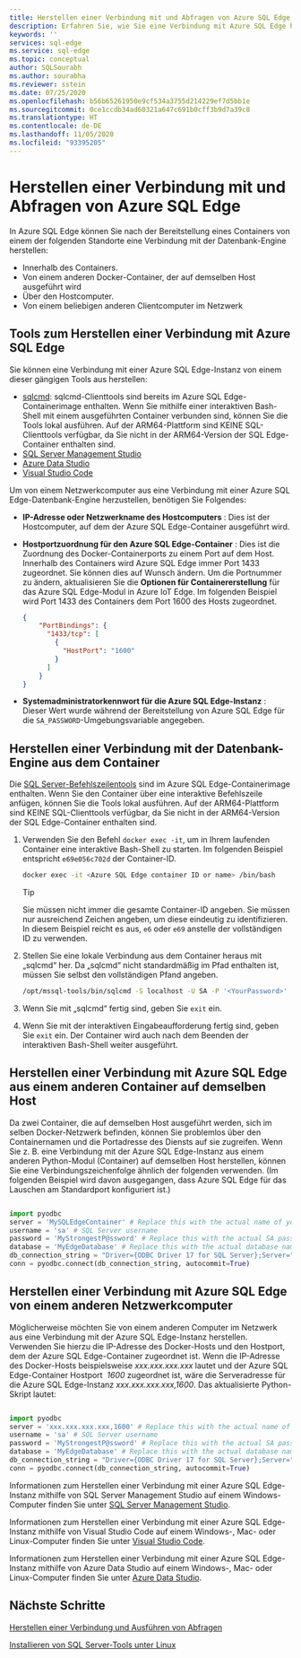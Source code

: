 ```yaml
---
title: Herstellen einer Verbindung mit und Abfragen von Azure SQL Edge
description: Erfahren Sie, wie Sie eine Verbindung mit Azure SQL Edge herstellen und Azure SQL Edge abfragen.
keywords: ''
services: sql-edge
ms.service: sql-edge
ms.topic: conceptual
author: SQLSourabh
ms.author: sourabha
ms.reviewer: sstein
ms.date: 07/25/2020
ms.openlocfilehash: b56b65261950e9cf534a3755d214229ef7d5bb1e
ms.sourcegitcommit: 0ce1ccdb34ad60321a647c691b0cff3b9d7a39c8
ms.translationtype: HT
ms.contentlocale: de-DE
ms.lasthandoff: 11/05/2020
ms.locfileid: "93395205"
---
```

# <a name="connect-and-query-azure-sql-edge"></a>Herstellen einer Verbindung mit und Abfragen von Azure SQL Edge

In Azure SQL Edge können Sie nach der Bereitstellung eines Containers von einem der folgenden Standorte eine Verbindung mit der Datenbank-Engine herstellen:

- Innerhalb des Containers.
- Von einem anderen Docker-Container, der auf demselben Host ausgeführt wird
- Über den Hostcomputer.
- Von einem beliebigen anderen Clientcomputer im Netzwerk

## <a name="tools-to-connect-to-azure-sql-edge"></a>Tools zum Herstellen einer Verbindung mit Azure SQL Edge

Sie können eine Verbindung mit einer Azure SQL Edge-Instanz von einem dieser gängigen Tools aus herstellen:

* [sqlcmd](/sql/linux/sql-server-linux-setup-tools): sqlcmd-Clienttools sind bereits im Azure SQL Edge-Containerimage enthalten. Wenn Sie mithilfe einer interaktiven Bash-Shell mit einem ausgeführten Container verbunden sind, können Sie die Tools lokal ausführen. Auf der ARM64-Plattform sind KEINE SQL-Clienttools verfügbar, da Sie nicht in der ARM64-Version der SQL Edge-Container enthalten sind. 
* [SQL Server Management Studio](/sql/ssms/sql-server-management-studio-ssms)
* [Azure Data Studio](/sql/azure-data-studio/download-azure-data-studio)
* [Visual Studio Code](/sql/visual-studio-code/sql-server-develop-use-vscode)

Um von einem Netzwerkcomputer aus eine Verbindung mit einer Azure SQL Edge-Datenbank-Engine herzustellen, benötigen Sie Folgendes:

- **IP-Adresse oder Netzwerkname des Hostcomputers** : Dies ist der Hostcomputer, auf dem der Azure SQL Edge-Container ausgeführt wird.
- **Hostportzuordnung für den Azure SQL Edge-Container** : Dies ist die Zuordnung des Docker-Containerports zu einem Port auf dem Host. Innerhalb des Containers wird Azure SQL Edge immer Port 1433 zugeordnet. Sie können dies auf Wunsch ändern. Um die Portnummer zu ändern, aktualisieren Sie die **Optionen für Containererstellung** für das Azure SQL Edge-Modul in Azure IoT Edge. Im folgenden Beispiel wird Port 1433 des Containers dem Port 1600 des Hosts zugeordnet.

    ```JSON
    {
        "PortBindings": {
          "1433/tcp": [
            {
              "HostPort": "1600"
            }
          ]
        }
    }
    ```

- **Systemadministratorkennwort für die Azure SQL Edge-Instanz** : Dieser Wert wurde während der Bereitstellung von Azure SQL Edge für die `SA_PASSWORD`-Umgebungsvariable angegeben.

## <a name="connect-to-the-database-engine-from-within-the-container"></a>Herstellen einer Verbindung mit der Datenbank-Engine aus dem Container

Die [SQL Server-Befehlszeilentools](/sql/linux/sql-server-linux-setup-tools) sind im Azure SQL Edge-Containerimage enthalten. Wenn Sie den Container über eine interaktive Befehlszeile anfügen, können Sie die Tools lokal ausführen. Auf der ARM64-Plattform sind KEINE SQL-Clienttools verfügbar, da Sie nicht in der ARM64-Version der SQL Edge-Container enthalten sind. 

1. Verwenden Sie den Befehl `docker exec -it`, um in Ihrem laufenden Container eine interaktive Bash-Shell zu starten. Im folgenden Beispiel entspricht `e69e056c702d` der Container-ID.

    ```bash
    docker exec -it <Azure SQL Edge container ID or name> /bin/bash
    ```

    > [!TIP]
    > Sie müssen nicht immer die gesamte Container-ID angeben. Sie müssen nur ausreichend Zeichen angeben, um diese eindeutig zu identifizieren. In diesem Beispiel reicht es aus, `e6` oder `e69` anstelle der vollständigen ID zu verwenden.

2. Stellen Sie eine lokale Verbindung aus dem Container heraus mit „sqlcmd“ her. Da „sqlcmd“ nicht standardmäßig im Pfad enthalten ist, müssen Sie selbst den vollständigen Pfand angeben.

    ```bash
    /opt/mssql-tools/bin/sqlcmd -S localhost -U SA -P '<YourPassword>'
    ```

3. Wenn Sie mit „sqlcmd“ fertig sind, geben Sie `exit` ein.

4. Wenn Sie mit der interaktiven Eingabeaufforderung fertig sind, geben Sie `exit` ein. Der Container wird auch nach dem Beenden der interaktiven Bash-Shell weiter ausgeführt.

## <a name="connect-to-azure-sql-edge-from-another-container-on-the-same-host"></a>Herstellen einer Verbindung mit Azure SQL Edge aus einem anderen Container auf demselben Host

Da zwei Container, die auf demselben Host ausgeführt werden, sich im selben Docker-Netzwerk befinden, können Sie problemlos über den Containernamen und die Portadresse des Diensts auf sie zugreifen. Wenn Sie z. B. eine Verbindung mit der Azure SQL Edge-Instanz aus einem anderen Python-Modul (Container) auf demselben Host herstellen, können Sie eine Verbindungszeichenfolge ähnlich der folgenden verwenden. (Im folgenden Beispiel wird davon ausgegangen, dass Azure SQL Edge für das Lauschen am Standardport konfiguriert ist.)

```python

import pyodbc
server = 'MySQLEdgeContainer' # Replace this with the actual name of your SQL Edge Docker container
username = 'sa' # SQL Server username
password = 'MyStrongestP@ssword' # Replace this with the actual SA password from your deployment
database = 'MyEdgeDatabase' # Replace this with the actual database name from your deployment. If you do not have a database created, you can use Master database.
db_connection_string = "Driver={ODBC Driver 17 for SQL Server};Server=" + server + ";Database=" + database + ";UID=" + username + ";PWD=" + password + ";"
conn = pyodbc.connect(db_connection_string, autocommit=True)

```

## <a name="connect-to-azure-sql-edge-from-another-network-machine"></a>Herstellen einer Verbindung mit Azure SQL Edge von einem anderen Netzwerkcomputer

Möglicherweise möchten Sie von einem anderen Computer im Netzwerk aus eine Verbindung mit der Azure SQL Edge-Instanz herstellen. Verwenden Sie hierzu die IP-Adresse des Docker-Hosts und den Hostport, dem der Azure SQL Edge-Container zugeordnet ist. Wenn die IP-Adresse des Docker-Hosts beispielsweise *xxx.xxx.xxx.xxx* lautet und der Azure SQL Edge-Container Hostport  *1600* zugeordnet ist, wäre die Serveradresse für die Azure SQL Edge-Instanz *xxx.xxx.xxx.xxx,1600*. Das aktualisierte Python-Skript lautet:

```python

import pyodbc
server = 'xxx.xxx.xxx.xxx,1600' # Replace this with the actual name of your SQL Edge Docker container
username = 'sa' # SQL Server username
password = 'MyStrongestP@ssword' # Replace this with the actual SA password from your deployment
database = 'MyEdgeDatabase' # Replace this with the actual database name from your deployment. If you do not have a database created, you can use Master database.
db_connection_string = "Driver={ODBC Driver 17 for SQL Server};Server=" + server + ";Database=" + database + ";UID=" + username + ";PWD=" + password + ";"
conn = pyodbc.connect(db_connection_string, autocommit=True)

```

Informationen zum Herstellen einer Verbindung mit einer Azure SQL Edge-Instanz mithilfe von SQL Server Management Studio auf einem Windows-Computer finden Sie unter [SQL Server Management Studio](/sql/linux/sql-server-linux-manage-ssms).

Informationen zum Herstellen einer Verbindung mit einer Azure SQL Edge-Instanz mithilfe von Visual Studio Code auf einem Windows-, Mac- oder Linux-Computer finden Sie unter [Visual Studio Code](/sql/visual-studio-code/sql-server-develop-use-vscode).

Informationen zum Herstellen einer Verbindung mit einer Azure SQL Edge-Instanz mithilfe von Azure Data Studio auf einem Windows-, Mac- oder Linux-Computer finden Sie unter [Azure Data Studio](/sql/azure-data-studio/quickstart-sql-server).

## <a name="next-steps"></a>Nächste Schritte

[Herstellen einer Verbindung und Ausführen von Abfragen](/sql/linux/sql-server-linux-configure-docker#connect-and-query)

[Installieren von SQL Server-Tools unter Linux](/sql/linux/sql-server-linux-setup-tools)
